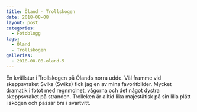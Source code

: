 ```yaml
---
title: Öland - Trollskogen
date: 2018-08-08
layout: post
categories:
  - Fotoblogg
tags:
  - Öland
  - Trollskogen
galleries:
  - 2018-08-08-oland-5
---
```


En kvällstur i Trollskogen på Ölands norra udde. Väl framme vid skeppsvraket Sviks (Swiks) fick jag en av mina favoritbilder. Mycket dramatik i fotot med regnmolnet, vågorna och det något dystra skeppsvraket på stranden.
Trolleken är alltid lika majestätisk på sin lilla plätt i skogen och passar bra i svartvitt.
